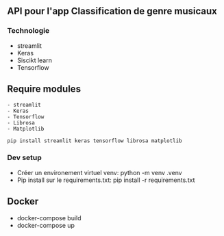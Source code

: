 ## API pour l'app Classification de genre musicaux

### Technologie
 - streamlit
 - Keras
 - Siscikt learn
 - Tensorflow

## Require modules
    - streamlit
    - Keras
    - Tensorflow
    - Librosa
    - Matplotlib

    pip install streamlit keras tensorflow librosa matplotlib
### Dev setup
 - Créer un environement virtuel venv: python -m venv .venv
 - Pip install sur le requirements.txt: pip install -r requirements.txt 

## Docker 
 - docker-compose build
 - docker-compose up 